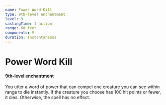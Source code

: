```yaml
---
name: Power Word Kill
type: 9th-level enchantment
level: 9
castingTime: 1 action
range: 60 feet
components: V
duration: Instantaneous
---
```


# Power Word Kill

#### 9th-level enchantment

You utter a word of power that can compel one creature you can see within range to die instantly. If the creature you choose has 100 hit points or fewer, it dies. Otherwise, the spell has no effect.
